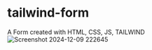 # tailwind-form
A Form created with HTML, CSS, JS, TAILWIND
![Screenshot 2024-12-09 222645](https://github.com/user-attachments/assets/9816f25f-d7bb-4e47-8eac-1e0acd0ac20f)

